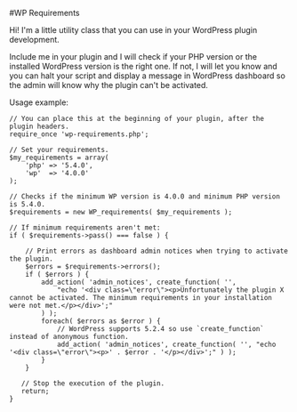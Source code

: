 #WP Requirements

Hi! I'm a little utility class that you can use in your WordPress plugin development.

Include me in your plugin and I will check if your PHP version or the installed WordPress version is the right one. If not, I will let you know and you can halt your script and display a message in WordPress dashboard so the admin will know why the plugin can't be activated.
 
Usage example:
	
	// You can place this at the beginning of your plugin, after the plugin headers.
	require_once 'wp-requirements.php';
	
	// Set your requirements.
	$my_requirements = array(
		'php' => '5.4.0',
		'wp'  => '4.0.0'
	);
	
	// Checks if the minimum WP version is 4.0.0 and minimum PHP version is 5.4.0.
	$requirements = new WP_requirements( $my_requirements );
	
	// If minimum requirements aren't met:
	if ( $requirements->pass() === false ) {
	
		// Print errors as dashboard admin notices when trying to activate the plugin.
		$errors = $requirements->errors();
		if ( $errors ) {
			add_action( 'admin_notices', create_function( '',
				"echo '<div class=\"error\"><p>Unfortunately the plugin X cannot be activated. The minimum requirements in your installation were not met.</p></div>';"
			) );
			foreach( $errors as $error ) {
				// WordPress supports 5.2.4 so use `create_function` instead of anonymous function.
				add_action( 'admin_notices', create_function( '', "echo '<div class=\"error\"><p>' . $error . '</p></div>';" ) );
			}
		}
	
	   // Stop the execution of the plugin.
	   return;
	}
